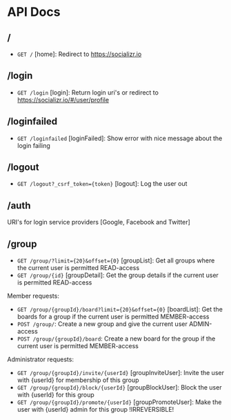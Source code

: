 API Docs
========

/
-
* ```GET /``` [home]: Redirect to https://socializr.io

/login
------
* ```GET /login``` [login]: Return login uri's or redirect to https://socializr.io/#/user/profile

/loginfailed
------------
* ```GET /loginfailed``` [loginFailed]: Show error with nice message about the login failing

/logout
-------
* ```GET /logout?_csrf_token={token}``` [logout]: Log the user out

/auth
-----
URI's for login service providers [Google, Facebook and Twitter]

/group
------
* ```GET /group/?limit={20}&offset={0}``` [groupList]: Get all groups where the current user is permitted READ-access
* ```GET /group/{id}``` [groupDetail]: Get the group details if the current user is permitted READ-access

Member requests:
* ```GET /group/{groupId}/board?limit={20}&offset={0}``` [boardList]: Get the boards for a group if the current user is permitted MEMBER-access
* ```POST /group/```: Create a new group and give the current user ADMIN-access
* ```POST /group/{groupId}/board```: Create a new board for the group if the current user is permitted MEMBER-access

Administrator requests:
* ```GET /group/{groupId}/invite/{userId}``` [groupInviteUser]: Invite the user with {userId} for membership of this group
* ```GET /group/{groupId}/block/{userId}``` [groupBlockUser]: Block the user with {userId} for this group
* ```GET /group/{groupId}/promote/{userId}``` [groupPromoteUser]: Make the user with {userId} admin for this group !IRREVERSIBLE!


